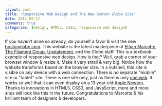 ```yaml
---
layout: post
title: "Responsive Web Design and The New Boston Globe Site"
date: 2011-09-17
comments: true
categories: [design, HTML5, CSS3, responsive web design]
---
```


If you haven't done so already, do yourself a favor & visit the new [bostonglobe.com](http://bostonglobe.com). This website is the latest masterpiece of [Ethan Marcotte](http://unstoppablerobotninja.com/), [The Filament Group](http://filamentgroup.com/), [Upstatement](http://upstatement.com/), and the Globe staff. This is a textbook example of responsive web design. How is that? Well, grab a corner of your browser window & resize it. Make it very small & very big. Notice how the website transforms based on the browser size. In a nutshell, this site is visible on any device with a web connection. There is no separate "mobile" site or "tablet" site. There is one site only, just as there is only [one web](http://adactio.com/journal/1716/). It works so well that it can even display on a 13 year-old [Apple Newton](http://www.flickr.com/photos/splorp/6141775264/sizes/o/in/photostream/). Thanks to innovations in HTML5, CSS3, and JavaScript, more and more sites will look like this in the future. Congratulations to Marcotte & his brilliant team of designers & developers.  
